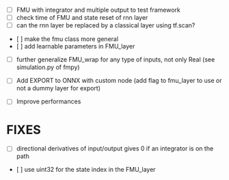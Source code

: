 <!-- TODO LIST -->
- [ ] FMU with integrator and multiple output to test framework
- [ ] check time of FMU and state reset of rnn layer
- [ ] can the rnn layer be replaced by a classical layer using tf.scan?
- [ ] make the fmu class more general
- [ ] add learnable parameters in FMU_layer
- [ ] further generalize FMU_wrap for any type of inputs, not only Real (see simulation.py of fmpy)
- [ ] Add EXPORT to ONNX with custom node (add flag to fmu_layer to use or not a dummy layer for export)
- [ ] Improve performances


# FIXES
- [ ] directional derivatives of input/output gives 0 if an integrator is on the path
- [ ] use uint32 for the state index in the FMU_layer